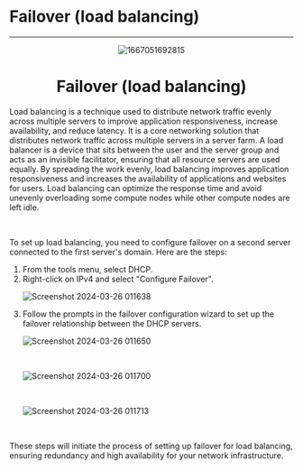 # Failover (load balancing)

<hr/>

<div align="center">

![1667051692815](https://github.com/Hasul79/Windows_server-Active_Directory/assets/95657084/7afb9372-bbf2-4fdb-b10d-431f29fb028e)

</div>

<h1 align="center">Failover (load balancing)</h1>

<p>Load balancing is a technique used to distribute network traffic evenly across multiple servers to improve application responsiveness, increase availability, and reduce latency. It is a core networking solution that distributes network traffic across multiple servers in a server farm. A load balancer is a device that sits between the user and the server group and acts as an invisible facilitator, ensuring that all resource servers are used equally. By spreading the work evenly, load balancing improves application responsiveness and increases the availability of applications and websites for users. Load balancing can optimize the response time and avoid unevenly overloading some compute nodes while other compute nodes are left idle.</p>
<br/>
<p>To set up load balancing, you need to configure failover on a second server connected to the first server's domain. Here are the steps:</p>
<ol>
<li>From the tools menu, select DHCP.</li>
<li>Right-click on IPv4 and select "Configure Failover".</li>


![Screenshot 2024-03-26 011638](https://github.com/Hasul79/Windows_server-Active_Directory/assets/95657084/9c524514-5c7d-4f89-bfc1-aad67983ae9f)


<li>Follow the prompts in the failover configuration wizard to set up the failover relationship between the DHCP servers.</li>

![Screenshot 2024-03-26 011650](https://github.com/Hasul79/Windows_server-Active_Directory/assets/95657084/9b399051-822a-4466-b57f-7f3df00024eb)


<br/>

![Screenshot 2024-03-26 011700](https://github.com/Hasul79/Windows_server-Active_Directory/assets/95657084/979167e8-92c3-499e-a169-2e63801e9df2)

<br/>


![Screenshot 2024-03-26 011713](https://github.com/Hasul79/Windows_server-Active_Directory/assets/95657084/ff5c3307-9d9a-409b-a480-3e023a0e7b30)

<br/>
</ol>
<p>These steps will initiate the process of setting up failover for load balancing, ensuring redundancy and high availability for your network infrastructure.</p>
